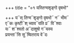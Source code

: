 +++
title = "०१ यस्तिग्मशृङ्गो वृषभो"

+++
य᳓स् तिग्म᳓शृङ्गो वृषभो᳓ न᳓ भीम᳓  
ए᳓कः कृष्टी᳓श् च्याव᳓यति प्र᳓ वि᳓श्वाः  
यः᳓ श᳓श्वतो अ᳓दाशुषो ग᳓यस्य  
प्रयन्ता᳓सि सु᳓ष्वितराय वे᳓दः